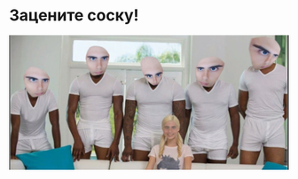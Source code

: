 # Зацените соску!

![Иллюстрация к проекту](https://github.com/DanilkaZanin/ComputerGraphicsLab/blob/master/src/main/java/org/example/Images/Img2jpg)